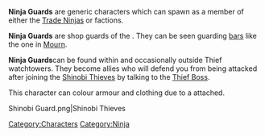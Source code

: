 **Ninja Guards** are generic characters which can spawn as a member of
either the [Trade Ninjas](Trade_Ninjas.md "wikilink") or [](Shinobi_Thieves.md) factions.

**Ninja Guards** are shop guards of the [](Trade_Ninjas.md). They can be seen guarding
[bars](Bar.md "wikilink") like the one in [Mourn](Mourn.md "wikilink").

**Ninja Guards**can be found within and occasionally outside Thief
watchtowers. They become allies who will defend you from being attacked
after joining the [Shinobi Thieves](Shinobi_Thieves.md "wikilink") by
talking to the [Thief Boss](Thief_Boss.md "wikilink").

This character can colour armour and clothing due to a [](Colour_Scheme.md) attached.

Shinobi Guard.png\|Shinobi Thieves

[Category:Characters](Category:Characters "wikilink")
[Category:Ninja](Category:Ninja "wikilink")